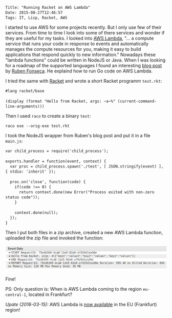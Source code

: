 	Title: "Running Racket on AWS Lambda"
	Date: 2015-08-27T12:46:57
	Tags: IT, Lisp, Racket, AWS

I started to use AWS for some projects recently. But I only use few of
their services. From time to time I look into some of there services
and wonder if they are useful for my tasks. I looked into
[AWS Lambda](http://aws.amazon.com/lambda), "... a compute service
that runs your code in response to events and automatically manages
the compute resources for you, making it easy to build applications
that respond quickly to new information." Nowadays these "lambda
functions" could be written in NodeJS or Java. When I was looking for
a roadmap of the supported languages I found an interesting
[blog post](http://blog.0x82.com/2014/11/24/aws-lambda-functions-in-go/)
by [Ruben Fonseca](https://www.twitter.com/rubenfonseca). He explaind
how to run Go code on AWS Lambda.

I tried the same with [Racket](http://racket-lang.org) and wrote a
short Racket programm `test.rkt`:

```
#lang racket/base

(display (format "Hello from Racket, args: ~a~%" (current-command-line-arguments)))
```

Then I used `raco` to create a binary `test`:

```
raco exe --orig-exe test.rkt
```

I took the NodeJS wrapper from Ruben's blog post and put it in a file
`main.js`:

```
var child_process = require('child_process');

exports.handler = function(event, context) {
  var proc = child_process.spawn('./test', [ JSON.stringify(event) ], { stdio: 'inherit' });

  proc.on('close', function(code) {
    if(code !== 0) {
      return context.done(new Error("Process exited with non-zero status code"));
    }

    context.done(null);
  });
}
```

Then I put both files in a zip archive, created a new AWS Lambda
function, uploaded the zip file and invoked the function:

![Invocation of AWS Lambda function](/img/2015-08-27-racket-aws-lambda.png)

Fine!

PS: Only question is: When is AWS Lambda coming to the region
`eu-central-1`, located in Frankfurt?

*Upate (2016-03-15):* AWS Lambda is [now available](https://aws.amazon.com/de/about-aws/whats-new/2016/03/aws-lambda-available-in-eu-frankfurt/) in the EU (Frankfurt)
 region! 
